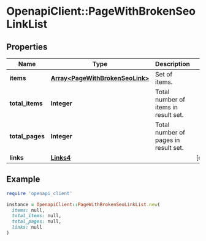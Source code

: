 # OpenapiClient::PageWithBrokenSeoLinkList

## Properties

| Name | Type | Description | Notes |
| ---- | ---- | ----------- | ----- |
| **items** | [**Array&lt;PageWithBrokenSeoLink&gt;**](PageWithBrokenSeoLink.md) | Set of items. |  |
| **total_items** | **Integer** | Total number of items in result set. |  |
| **total_pages** | **Integer** | Total number of pages in result set. |  |
| **links** | [**Links4**](Links4.md) |  | [optional] |

## Example

```ruby
require 'openapi_client'

instance = OpenapiClient::PageWithBrokenSeoLinkList.new(
  items: null,
  total_items: null,
  total_pages: null,
  links: null
)
```

